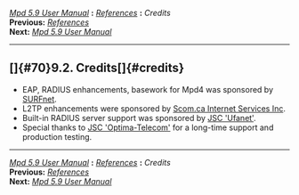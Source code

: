 [*Mpd 5.9 User Manual*](README.md) **:** [*References*](mpd68.md) **:**
*Credits*\
**Previous:** [*References*](mpd69.md)\
**Next:** [*Mpd 5.9 User Manual*](README.md)

------------------------------------------------------------------------

## []{#70}9.2. Credits[]{#credits}

-   EAP, RADIUS enhancements, basework for Mpd4 was sponsored by
    [SURFnet](http://www.surfnet.nl/).
-   L2TP enhancements were sponsored by [Scom.ca Internet Services
    Inc](http://www.scom.ca/).
-   Built-in RADIUS server support was sponsored by [JSC
    \'Ufanet\'](http://ufanet.ru/).
-   Special thanks to [JSC \'Optima-Telecom\'](http://optima.ua/) for a
    long-time support and production testing.

------------------------------------------------------------------------

[*Mpd 5.9 User Manual*](README.md) **:** [*References*](mpd68.md) **:**
*Credits*\
**Previous:** [*References*](mpd69.md)\
**Next:** [*Mpd 5.9 User Manual*](README.md)
